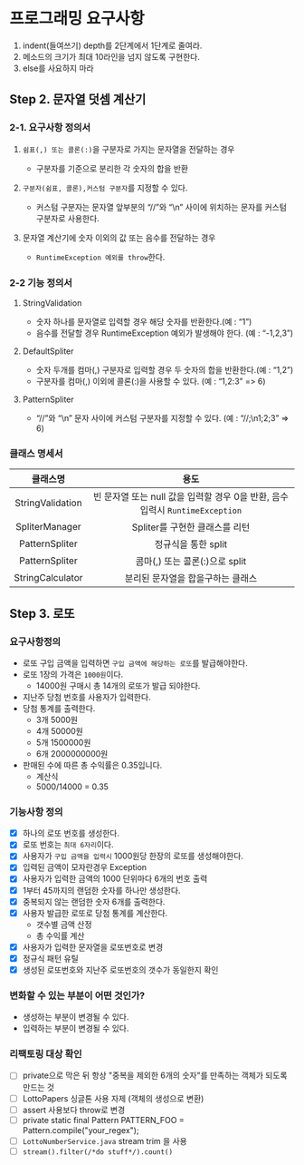 # 프로그래밍 요구사항 
1. indent(들여쓰기) depth를 2단계에서 1단계로 줄여라.
2. 메소드의 크기가 최대 10라인을 넘지 않도록 구현한다.
3. else를 사요하지 마라

## Step 2. 문자열 덧셈 계산기

### 2-1. 요구사항 정의서
1. `쉼표(,) 또는 콜론(:)`을 구분자로 가지는 문자열을 전달하는 경우
   + 구분자를 기준으로 분리한 각 숫자의 합을 반환
   

2. `구분자(쉼표, 콜론),커스텀 구분자`를 지정할 수 있다. 
   + 커스텀 구분자는 문자열 앞부분의 “//”와 “\n” 사이에 위치하는 문자를 커스텀 구분자로 사용한다.

   
3. 문자열 계산기에 숫자 이외의 값 또는 음수를 전달하는 경우 
   + `RuntimeException 예외를 throw`한다.

### 2-2 기능 정의서 
1. StringValidation
   + 숫자 하나를 문자열로 입력할 경우 해당 숫자를 반환한다.(예 : “1”)
   + 음수를 전달할 경우 RuntimeException 예외가 발생해야 한다. (예 : “-1,2,3”)

2. DefaultSpliter
   + 숫자 두개를 컴마(,) 구분자로 입력할 경우 두 숫자의 합을 반환한다.(예 : “1,2”)   
   + 구분자를 컴마(,) 이외에 콜론(:)을 사용할 수 있다. (예 : “1,2:3” => 6)

3. PatternSpliter
   + “//”와 “\n” 문자 사이에 커스텀 구분자를 지정할 수 있다. (예 : “//;\n1;2;3” => 6)   
 


### 클래스 명세서
| 클래스명 | 용도 | 
|:---:|:---:| 
|StringValidation | 빈 문자열 또는 null 값을 입력할 경우 0을 반환, 음수 입력시 `RuntimeException`|
|SpliterManager| Spliter를 구현한 클래스를 리턴|
|PatternSpliter| 정규식을 통한 split|
|PatternSpliter| 콤마(,) 또는 콜론(:)으로 split|
|StringCalculator| 분리된 문자열을 합을구하는 클래스|


## Step 3. 로또

### 요구사항정의
+ 로또 구입 금액을 입력하면 `구입 금액에 해당하는 로또`를 발급해야한다.
+ 로또 1장의 가격은 `1000원`이다.
   + 14000원 구매시 총 14개의 로또가 발급 되야한다.
+ 지난주 당첨 번호를 사용자가 입력한다.
+ 당첨 통계를 출력한다.
   + 3개 5000원
   + 4개 50000원
   + 5개 1500000원
   + 6개 2000000000원
+ 판매된 수에 따른 총 수익률은 0.35입니다.
   + 계산식
   + 5000/14000 = 0.35

### 기능사항 정의

- [x] 하나의 로또 번호를 생성한다.
- [x] 로또 번호는 `최대 6자리`이다.
- [x] 사용자가 `구입 금액을 입력시` 1000원당 한장의 로또를 생성해야한다. 
- [x] 입력된 금액이 모자란경우 Exception 
- [x] 사용자가 입력한 금액의 1000 단위마다 6개의 번호 출력 
- [x] 1부터 45까지의 랜덤한 숫자를 하나만 생성한다.
- [x] 중복되지 않는 랜덤한 숫자 6개를 출력한다. 
- [x] 사용자 발급한 로또로 당첨 통계를 계산한다. 
  - 갯수별 금액 산정 
  - 총 수익률 계산
- [x] 사용자가 입력한 문자열을 로또번호로 변경 
- [x] 정규식 패턴 유틸 
- [x] 생성된 로또번호와 지난주 로또번호의 갯수가 동일한지 확인

### 변화할 수 있는 부분이 어떤 것인가?
- 생성하는 부분이 변경될 수 있다. 
- 입력하는 부분이 변경될 수 있다.

### 리팩토링 대상 확인 
- [ ] private으로 막은 뒤 항상 "중복을 제외한 6개의 숫자"를 만족하는 객체가 되도록 만드는 것
- [ ] LottoPapers 싱글톤 사용 자제 (객체의 생성으로 변환)
- [ ] assert 사용보다  throw로 변경 
- [ ] private static final Pattern PATTERN_FOO = Pattern.compile("your_regex");
- [ ] `LottoNumberService.java` stream trim 을 사용 
- [ ] `stream().filter(/*do stuff*/).count()`